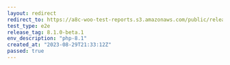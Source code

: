 ```yaml
---
layout: redirect
redirect_to: https://a8c-woo-test-reports.s3.amazonaws.com/public/release/8.1.0-beta.1/php-8.1/e2e/index.html
test_type: e2e
release_tag: 8.1.0-beta.1
env_description: "php-8.1"
created_at: "2023-08-29T21:33:12Z"
passed: true
---
```

